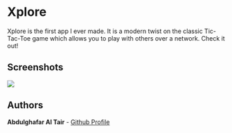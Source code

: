 # Xplore
Xplore is the first app I ever made. It is a modern twist on the classic Tic-Tac-Toe game which allows you to play with others over a network. Check it out!

## Screenshots
![](http://i.imgur.com/QmRFBqF.png)

## Authors
**Abdulghafar Al Tair** - [Github Profile](https://github.com/BidoTair) 
